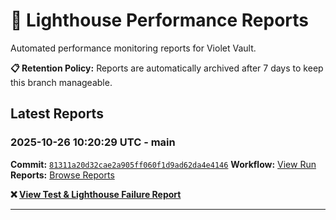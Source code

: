 # 🔦 Lighthouse Performance Reports

Automated performance monitoring reports for Violet Vault.

**📋 Retention Policy:** Reports are automatically archived after 7 days to keep this branch manageable.

## Latest Reports

### 2025-10-26 10:20:29 UTC - main

**Commit:** [`81311a20d32cae2a905ff060f1d9ad62da4e4146`](https://github.com/thef4tdaddy/violet-vault/commit/81311a20d32cae2a905ff060f1d9ad62da4e4146)
**Workflow:** [View Run](https://github.com/thef4tdaddy/violet-vault/actions/runs/18816553475)
**Reports:** [Browse Reports](https://github.com/thef4tdaddy/violet-vault/tree/lighthouse-reports/reports/main/2025-10-26_10-20-27)

**❌ [View Test & Lighthouse Failure Report](./reports/main/2025-10-26_10-20-27/test-and-lighthouse-failures.md)**


---

